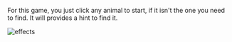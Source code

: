 For this game, you just click any animal to start, if it isn't the one you need to find. It will provides a hint to find it.



![effects](display/effects.gif)